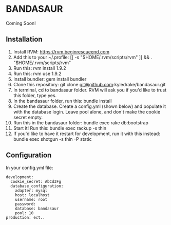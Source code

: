 BANDASAUR
=========

Coming Soon!

Installation
---
1. Install RVM: https://rvm.beginrescueend.com
2. Add this to your ~/.profile: [[ -s "$HOME/.rvm/scripts/rvm" ]] && . "$HOME/.rvm/scripts/rvm"
3. Run this: rvm install 1.9.2
4. Run this: rvm use 1.9.2
5. Install bundler: gem install bundler
6. Clone this repository: git clone git@github.com:kyledrake/bandasaur.git
7. In terminal, cd to bandasaur folder. RVM will ask you if you'd like to trust this folder, type yes.
8. In the bandasaur folder, run this: bundle install
9. Create the database. Create a config.yml (shown below) and populate it with the database login. Leave pool alone, and don't make the cookie secret empty.
10. Run this in the bandasaur folder: bundle exec rake db:bootstrap
11. Start it! Run this: bundle exec rackup -s thin
12. If you'd like to have it restart for development, run it with this instead: bundle exec shotgun -s thin -P static

Configuration
---

In your config.yml file:

    development:
      cookie_secret: AbCd3Fg
      database_configuration:
        adapter: mysql
        host: localhost
        username: root
        password:
        database: bandasaur
        pool: 10
    production: ect..